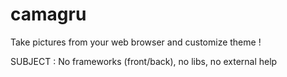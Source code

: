 # camagru
Take pictures from your web browser and customize theme !

SUBJECT : No frameworks (front/back), no libs, no external help
